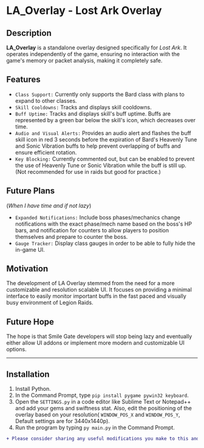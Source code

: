# LA_Overlay - Lost Ark Overlay

## Description
**LA_Overlay** is a standalone overlay designed specifically for *Lost Ark*. It operates independently of the game, ensuring no interaction with the game's memory or packet analysis, making it completely safe.

## Features
- ``Class Support:`` Currently only supports the Bard class with plans to expand to other classes.
- ``Skill Cooldowns:`` Tracks and displays skill cooldowns.
- ``Buff Uptime:`` Tracks and displays skill's buff uptime. Buffs are represented by a green bar below the skill's icon, which decreases over time.
- ``Audio and Visual Alerts:`` Provides an audio alert and flashes the buff skill icon in red 3 seconds before the expiration of Bard's Heavenly Tune and Sonic Vibration buffs to help prevent overlapping of buffs and ensure efficient rotation.
- ``Key Blocking:`` Currently commented out, but can be enabled to prevent the use of Heavenly Tune or Sonic Vibration while the buff is still up. (Not recommended for use in raids but good for practice.)

## Future Plans 
(*When I have time and if not lazy*)
- ``Expanded Notifications:`` Include boss phases/mechanics change notifications with the exact phase/mech name based on the boss's HP bars, and notification for counters to allow players to position themselves and prepare to counter the boss.
- ``Gauge Tracker:`` Display class gauges in order to be able to fully hide the in-game UI.

## Motivation
The development of LA Overlay stemmed from the need for a more customizable and resolution scalable UI. It focuses on providing a minimal interface to easily monitor important buffs in the fast paced and visually busy environment of Legion Raids.

## Future Hope
The hope is that Smile Gate developers will stop being lazy and eventually either allow UI addons or implement more modern and customizable UI options.

------------------

## Installation

1. Install Python.
2. In the Command Prompt, type `pip install pygame pywin32 keyboard`.
3. Open the `SETTINGS.py` in a code editor like Sublime Text or Notepad++ and add your gems and swiftness stat. Also, edit the positioning of the overlay based on your resolution( `WINDOW_POS_X` and `WINDOW_POS_Y`, Default settings are for 3440x1440p).
4. Run the program by typing `py main.py` in the Command Prompt.


```diff
+ Please consider sharing any useful modifications you make to this and any assistance is welcome.
```
